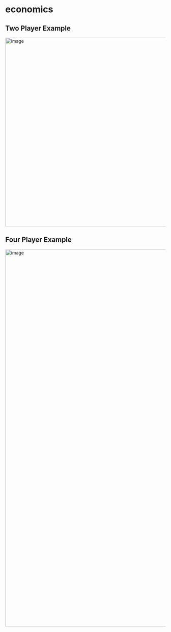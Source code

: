 # economics

## Two Player Example

<img width="592" alt="image" src="https://user-images.githubusercontent.com/2157566/71541357-fb1b8600-2957-11ea-8e1a-adc992f6d928.png">

## Four Player Example

<img width="1183" alt="image" src="https://user-images.githubusercontent.com/2157566/71548980-757af300-29b6-11ea-8563-0f8309bd23e1.png">
